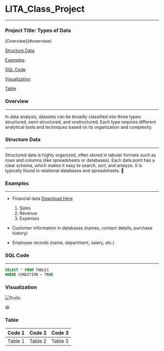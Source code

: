 # LITA_Class_Project
---

### Project Title: Types of Data

[Overview]{#overview)

[Structure Data](#structure-data)

[Examples](#examples)

[SQL Code](#sql-code)

[Visualization](#visualization)

[Table](#table)

### Overview
---
In data analysis, datasets can be broadly classified into three types: structured, semi-structured, and unstructured. Each type requires different analytical tools and techniques based on its organization and complexity.

### Structure Data
---
Structured data is highly organized, often stored in tabular formats such as rows and columns (like spreadsheets or databases). Each data point has a clear schema, which makes it easy to search, sort, and analyze. It is typically found in relational databases and spreadsheets.
🏩

### Examples
---
- Financial data [Download Here](https://financial.report)
  1. Sales
  2. Revenue
  3. Expenses

- Customer information in databases (names, contact details, purchase history)
- Employee records (name, department, salary, etc.)

### SQL Code
---
```SQL
SELECT * FROM TABLE1
WHERE CONDITION = TRUE
```

### Visualization

![fruits](https://github.com/user-attachments/assets/3e36efb7-bf5d-49c4-8e1a-64de9b4a34b1)

😆

### Table
|Code 1|Code 2|Code 3|
|------|------|------|
|Table 1|Table 2|Table 3|
